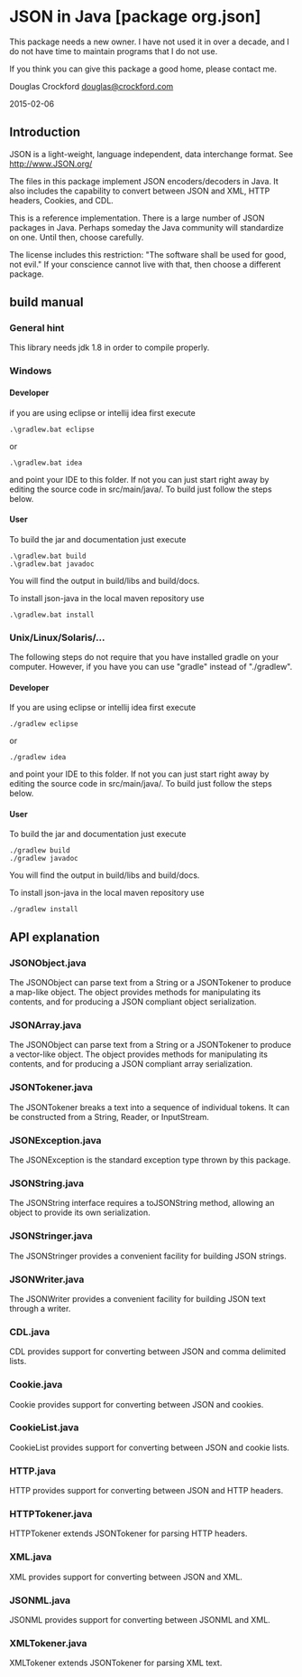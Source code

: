 # JSON in Java [package org.json]

This package needs a new owner. I have not used it in over a decade, and I do 
not have time to maintain programs that I do not use.

If you think you can give this package a good home, please contact me.

Douglas Crockford
douglas@crockford.com

2015-02-06

## Introduction

JSON is a light-weight, language independent, data interchange format.
See http://www.JSON.org/

The files in this package implement JSON encoders/decoders in Java.
It also includes the capability to convert between JSON and XML, HTTP
headers, Cookies, and CDL.

This is a reference implementation. There is a large number of JSON packages
in Java. Perhaps someday the Java community will standardize on one. Until
then, choose carefully.

The license includes this restriction: "The software shall be used for good,
not evil." If your conscience cannot live with that, then choose a different
package.

## build manual

### General hint

This library needs jdk 1.8 in order to compile properly.

### Windows

#### Developer

 if you are using eclipse or intellij idea first execute

```
.\gradlew.bat eclipse
```

or

```
.\gradlew.bat idea
```

and point your IDE to this folder. If not you can just start right away by
editing the source code in src/main/java/. To build just follow the steps
below.

#### User

To build the jar and documentation just execute

```
.\gradlew.bat build
.\gradlew.bat javadoc
```

You will find the output in build/libs and build/docs.

To install json-java in the local maven repository use

```
.\gradlew.bat install
```

### Unix/Linux/Solaris/...

The following steps do not require that you have installed gradle on your
computer. However, if you have you can use "gradle" instead of "./gradlew".

#### Developer

If you are using eclipse or intellij idea first execute

```
./gradlew eclipse
```

or

```
./gradlew idea
```

and point your IDE to this folder. If not you can just start right away by
editing the source code in src/main/java/. To build just follow the steps
below.

#### User

To build the jar and documentation just execute

```
./gradlew build
./gradlew javadoc
```

You will find the output in build/libs and build/docs.

To install json-java in the local maven repository use

```
./gradlew install
```

## API explanation

### JSONObject.java

The JSONObject can parse text from a String or a JSONTokener
to produce a map-like object. The object provides methods for manipulating its
contents, and for producing a JSON compliant object serialization.

### JSONArray.java

The JSONObject can parse text from a String or a JSONTokener
to produce a vector-like object. The object provides methods for manipulating
its contents, and for producing a JSON compliant array serialization.

### JSONTokener.java

The JSONTokener breaks a text into a sequence of individual
tokens. It can be constructed from a String, Reader, or InputStream.

### JSONException.java

The JSONException is the standard exception type thrown
by this package.


### JSONString.java

The JSONString interface requires a toJSONString method,
allowing an object to provide its own serialization.

### JSONStringer.java

The JSONStringer provides a convenient facility for
building JSON strings.

### JSONWriter.java

The JSONWriter provides a convenient facility for building
JSON text through a writer.


### CDL.java

CDL provides support for converting between JSON and comma
delimited lists.

### Cookie.java

Cookie provides support for converting between JSON and cookies.

### CookieList.java

CookieList provides support for converting between JSON and
cookie lists.

### HTTP.java

HTTP provides support for converting between JSON and HTTP headers.

### HTTPTokener.java

HTTPTokener extends JSONTokener for parsing HTTP headers.

### XML.java

XML provides support for converting between JSON and XML.

### JSONML.java

JSONML provides support for converting between JSONML and XML.

### XMLTokener.java

XMLTokener extends JSONTokener for parsing XML text.
